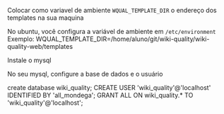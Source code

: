 Colocar como variavel de ambiente `WQUAL_TEMPLATE_DIR` o endereço dos templates na sua maquina

No ubuntu, você configura a variável de ambiente em `/etc/environment`
Exemplo: 
WQUAL_TEMPLATE_DIR=/home/aluno/git/wiki-quality/wiki-quality-web/templates

Instale o mysql 

No seu mysql, configure a base de dados e o usuário

create database wiki_quality;
CREATE USER 'wiki_quality'@'localhost' IDENTIFIED BY 'all_mondega';
GRANT ALL ON wiki_quality.* TO 'wiki_quality'@'localhost';
